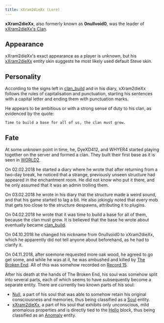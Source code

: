 ```yaml
---
title: xXram2dieXx (Lore)
---
```


**xXram2dieXx**, also formerly known as **0nullvoid0**, was the leader of
[xXram2dieXx's Clan](/wiki/lore#xxram2diexxs-clan).

## Appearance

xXram2dieXx's exact appearance as a player is unknown, but his
[xXram2dieXx](/wiki/entities/xxram2diexx) entity skin suggests he most likely
used default Steve skin.

## Personality

According to the signs left in [clan_build](/wiki/structures/clan-build) and in
his diary, xXram2dieXx follows the rules of capitalisation and punctuation,
starting his sentences with a capital letter and ending them with punctuation
marks.

He appears to be ambitious or with a strong sense of duty to his clan, as
evidenced by the quote:

`Time to build a base for all of us, the clan must grow.`

## Fate

At some unknown point in time, he, DyeXD412, and WHYER4 started playing together
on the server and formed a clan. They built their first base as it is seen in
[WORLD2](/wiki/lore/world2).

On 02.02.2018 he started a diary where he wrote that after returning from a
two-day break, he noticed that a strange, previously unseen structure had
appeared in the enchantment room. He did not know who put it there, and he only
assumed that it was an admin trolling them.

On 03.02.2018 he wrote in his diary that the structure made a weird sound, and
that his game started to lag a bit. He also jokingly noted that every mob that
gets too close to the structure despawns, attributing it to plugins.

On 04.02.2018 he wrote that it was time to build a base for all of them, because
the clan must grow. It is believed that the base he wrote about eventually
became [clan_build](/wiki/structures/clan-build).

On 04.10.2018 he changed his nickname from 0nullvoid0 to xXram2dieXx, which he
apparently did not tell anyone about beforehand, as he had to clarify it.

On 04.11.2018, after soemone requested more oak wood, he agreed to go get some,
and while he was at it, he was ambushed and killed by
[The Broken End](/wiki/entities/tbe). All of this was somehow recorded on
[Record 15](/wiki/items#record-15).

After his death at the hands of The Broken End, his soul was somehow split into
several parts, each of which seems to have subsequently become a separate
entity. There are currently two known parts of his soul:

- [Null](/wiki/entities/null), a part of his soul that was able to somehow
  retain his original consciousness and memories, thus being classified as a
  [Soul](/wiki/entities#souls) entity.
- [xXram2dieXx](/wiki/entities/xxram2diexx), a part of his soul that exhibits
  only unconscious, mild anomalous properties and is directly tied to the
  [Hello](/wiki/items#hello) block, thus being classified as an
  [Anomaly](/wiki/entities#anomalies) entity.
